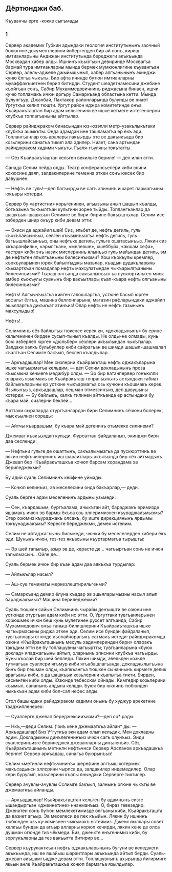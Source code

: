 ## Дёртюнджи баб.
Къуванчы ерге -кокке сыгъмады

### 1

Сервер академик Губкин адындаки геология институтынынъ заочный болюгине документлерини йибергенден бир ай сонъ, кириш имтианларыны Андижан институтында береджеги акъкъында Москвадан хабер алды.
Ишнинъ къызгъын девиринде Москвагъа бармай тура имтианларны мында бермек мумкюнлигине къувангъан Сервер, алель-аджеле джыйышынып, хабер алгъанынынъ экинджи куню ёлгъа чыкъты.
Бир афта ичинде бутюн имтианларны муваффакъиетнен берип битирди.
Студент шеадетнамесини джебине къойгъан сонъ, Сабир Мухаммедовичнинъ риджасына бинаен, ишчи кучю топламакъ ичюн догъру Самаркъанд областына кетти.
Мында Булунгъур, Джанбай, Пахтакор районларында булунды ве ниает Ургуткъа келип тюшти.
Ургут район иджра комитетинде онъа Къайракъташтан бир адам кельгенини ве ишке кетмеге истегенлерни клубкъа топлагъаныны айттылар.

Сервер райиджраком бинасындан юз-юзэлли метр-узакълыкътаки клубкъа ашыкъты.
Онда адамдан ине ташламагъа ер ёкъ эди.
Топлангъанлар озь аралары лакъырды эте ве дакъикъада бир козьлерини санагъа тикип ала эдилер.
Ниает, сана артындан райиджраком хадими чыкъты.
Гъаля-гъуляны токътатты.

— Сёз Къайракъташтан кельген векильге бериле!
— деп илян этти.

Санада Селим пейда олды.
Театр конферансьелери киби элини кокюсине даяп, залдакилерине теменна эткен сонъ юксек бир давушнен:

— Нефть ве гуль!—деп багъырды ве сагъ элининъ ишарет пармагьыны юкъары котерди.

Сервер бу «артистни» корьгенинен, агъызыны ачып шашып къалды, богъазына тыкъылгъан кульгини зорне тыйды.
Топлангъанлар да шашкъын-шашкъын Селимге ве бири-бирине бакъыштылар.
Селим исе эзберден шиир окъур киби девам этти:

— Экиси де аджайип шей!
Сиз, эльбет де, нефть дегиль, гуль къокълайсынъыз, севген къызынъызгъа нефть дегиль, гуль багъышлайсынъыз, оны нефтьке дегиль, гульге ошатасынъыз.
Лякин сиз «къаранфиль», «эрылгъан», «мелевше», «шеббуй», «акшам сефа», «астра» киби энъ назик мислернинъ ялынъыз гуль майындан дегиль, эм де нефтьтен япылгъаныны билесинъизми?
Хош къокъулы кремлер, къокъуларынен юрек байылтыджы мазьлар, къадын дудакъларыны къызарткъан помадалар нефть махсулатындан чыкъарылгъаныны билесинъизми?
Тыраш олгъанда сакъалынъызгъа пускюртильген миск амбер къокъулы сувнынъ бир вакъытлары къап-къара нефть олгъаныны билесинъизми?

Нефть!
Аягъынъызгъа кийген галошларгъа, устюне басып юрген асфальт ёлгъа, машина баллонларына, магазин рафларындаки аджайип эшьяларгъа дикъкъат этинъиз!
Олар нефть не нефть газынынъ махсулыдыр!

Нефть!..

Селимнинъ сёз байлыгъы тюкенсе керек ки, «докладынынъ» бу ерине кельгенинен бирден сусып-тынып къалды.
Не олды-не олмады, кунь бою эзберлеп юрген «дюльбер» сёзлери акъылындан чыкътылар.
Залдаки халкъ бульбуллер киби сайрагъан ве шимди шашып-шашмалап къалгъан Селимге бакъып, беклеп къалдылар.

— Аркъадашлар!
Мен сизлерни Къайракъташ нефть оджакъларына ишке чагъырмагъа кельдим,
— деп Селим докладынынъ проза къысмына кечмеге меджбур олды.
— Эр бир ватанпервер гонъюлли оларакъ язылмакъ ве Къайракъташ топрагъынынъ астындаки табиат байлыкъларыны ер устюне чыкъармагъа озь кучюни къошмакъ керек.
Язылынъыз, аркъадашлар, пешман этмезсинъиз, деп давушыны котерди.
— Бу байлыкъ, халкъ тилинен айткъанда ер астындаки бу къара май, сизлерни беклей...

Арттаки сыраларда отургъанлардан бири Селимнинъ сёзюни болерек, мыскъылнен сорады:

— Айтчы къардашым, бу къара май дегенинъ отьмекке силинеми?

Джемаат къакъылдап кульди.
Фурсаттан файдаланып, экинджи бири даа сесленди:

— Нефтьни гульге де ошаттынъ, сакъалымызгъа да пускюрттинъ ве лякин нефтьчилернинъ иш шараитлары акъкъында бир сёз айтмадынъ.
Джевап бер -Къайракъташкъа кочюп барсам хорандама эв бериледжекми?

Бу адий суаль Селимнинъ кейфине уймады:

— Кочюп келинъиз, эв меселесини онда бакъарлар,— деди.

Суаль берген адам меселенинъ ардыны узьмеди:

— Сен, къардашым, бургъалама, ачыкътан айт, бараджакъ еримизде яшамакъ ичюн эв бармы ёкъса озь эллеримизнен къураджакъмызмы?
Эгер озюмиз къураджакъ олсакъ, бу иште дирекциянынъ ярдымы токъунаджакъмы?
Кересте береджекми, демек истейим.

Селим не айтаджагъыны бильмеди, чюнки бу меселелерден хабери ёкъ эди.
Шунынъ ичюн, тез-тез якъасыны къуртармагъа тырышты:

— Эр шей тапылыр, азыр эв де, керасте де...
чагъыргъан сонъ не ичюн тапылмасын...
Ойле де...

Суаль бермек ичюн бир къан адам даа аякъкъа турдылар:

— Айлыкълар насыл?

— Аш-сув теминаты меркезлештирильгенми?

— Самаркъанд демир ёлуна къадар эв эшьяларымызны насыл алып бараджакъмыз?
Машина бериледжекми?

Суаль тюшкен сайын Селимнинъ чырайы денъишти ве озюни ине устюнде отургъан адам киби ис этти.
О, Ургуттаки тувгъанларынен корюшмек ичюн беш кунь мулетинен рухсет алгъанда, Сабир Мухаммедовнч онъа таныш-билишлерини Къайракъташкъа ишке чагъырмасыны риджа эткен эди.
Селим исе бундан файдаланып, тувгъанлары огюнде къопайчоралыкъ сатмакъ истеди: райиджракомда озюни «Къайракъташнынъ месуль хадимлеринден бири» оларакъ такъдим эттн ве бу топлашувны чагъыртты; тувгъанларына «буюк доклад» япаджагъыны айтып, оларнынъ эпнснни клубкъа чагъырды.
Буны къолай бир шей белледи.
Лякин шимди, эвельден козьде тутмагъан суаллери ягъмур киби ягъабашлагъанда, докладчылыгъына бинъ бир пешман олды, къапкъангъа тюшкен сычаннынъ кирмеге делик арагъаны киби, о да шашкъыи козьлерини къапыгъа тикти.
Бирден, сескенген киби олды.
Юзюнде тебессюм ойнады.
Кимгедир козьлерини къымып, сананынъ алдына кельди.
Буюк бир юкнинъ тюбюнден чыкъкъан адам киби бол-сал нефес алды.

Стол башындаки райиджраком хадими онынъ бу худжур арекетнне тааджипленерек:

— Суаллерге джевап береджексииъизми?—деп со* рады.

— Нкъ,—деди Селим.
('оиъ кене джемааткъа айлан* ды.
— Аркъадашлар!
Биз У^гуткъа эки адам олып кельдик.
Мен докладчы эдим.
Докладымны динълегенинъиз ичюн сагъ олунъыз.
Энди суаллеринъизге бериледжек джевапларны динъленъиз.
Сёз, Къайракъташиынъ метинлн нефтьчнси Сервер Арсланов аркъадашкъа бернле!
Сервер аркъадаш, санагъа буюрынъыз!

Селим «метинли нефтьчининъ» шерефине алгъыш котермек макъсадынсн эллсрини чырпса да, залдакилер индемедилер.
Олар кери бурулып, козьлерини къапы янындаки Серверге тиктилер.

Сервер ачувлы-ачувлы Сслимге бакъып, залнынъ огюне чыкъты ве джемааткъа айланды.

— Аркъадашлар!
Къайракъташтан кельген бу адамнынъ сизгс ышандыргъан «дженнетине» ннанманъыз.
О, бнраз гевезедир.
Дженктен сонъ бутюн мемлекетимизде олгъаны киби, Къайракъташта да вазиет агъыр.
Эв меселеси де пек къыйын.
Лякин бу ишнинъ тюбюнден озь кучюмизнен чыкъмакъ нстеймиз.
Дженк йыллары совет халкъы бундан да агъыр алларны корюп кечирди, лякин кене де олса душман огюнде тиз чёкмеди.
Биз, дженкте енъгенимиз киби, бу зорлукъларны да тез вакъытта битирир ве...

Сервер къурулаяткъан нефть оджакъларынынъ бугуни ве келеджеги акъкъында, иш ве яшайыш шараитлары акъкъында айтып берди.
Суаль-джевап акъшамгъадже девам этти.
Топлашувнынъ ахырында йигирмиге якьын анле Къайракъташкъа кочюп бармагъа язылдылар.
